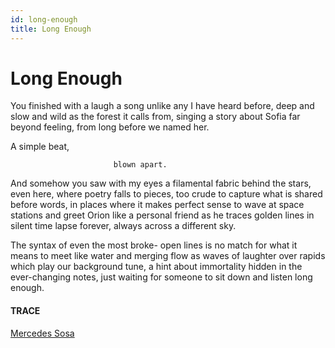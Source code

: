 ```yaml
---
id: long-enough
title: Long Enough 
---
```


# Long Enough

You finished with a laugh a song
unlike any I have heard before,
deep and slow and wild
as the forest it calls from,
singing a story about Sofia
far beyond feeling,
from long before we named her.

A simple beat,

                           blown apart.

And somehow you saw with my eyes
a filamental fabric behind the stars,
even here, where poetry falls to pieces,
too crude to capture what is shared
before words, 
in places where it makes perfect
sense to wave at space stations
and greet Orion like a personal friend
as he traces golden lines
in silent time lapse forever,
always across a different sky.

The syntax of even the most broke-
open lines
is no match 
for what it means to meet
like water and merging flow
as waves of laughter 
over rapids which play 
our background tune,
a hint about immortality 
hidden in the ever-changing notes,
just waiting for someone to sit down
and listen long enough.


#### TRACE

[Mercedes Sosa](https://www.youtube.com/watch?v=jgjAOk6BX8g)
